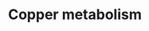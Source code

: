 ---
annotations:
- id: PW:0001002
  parent: regulatory pathway
  type: Pathway Ontology
  value: copper homeostasis pathway
authors:
- Leo-kal
- Andra
description: Copper metabolism disorders
last-edited: 2022-02-23
organisms:
- Homo sapiens
redirect_from:
- /index.php/Pathway:WP5189
- /instance/WP5189
revision: null
schema-jsonld:
- '@context': https://schema.org/
  '@id': https://wikipathways.github.io/pathways/WP5189.html
  '@type': Dataset
  creator:
    '@type': Organization
    name: WikiPathways
  description: Copper metabolism disorders
  keywords:
  - ''
  - ATP7A
  - ATP7B
  - CTR1
  - DMT
  - Reductase
  - copper (Cu+)
  - copper(Cu2+)
  license: CC0
  name: Copper metabolism
seo: CreativeWork
title: Copper metabolism
wpid: WP5189
---